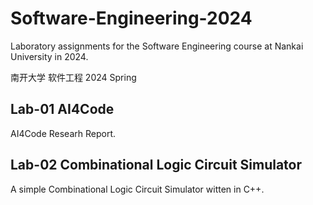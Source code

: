 # Software-Engineering-2024

Laboratory assignments for the Software Engineering course at Nankai University in 2024.

南开大学 软件工程 2024 Spring

## Lab-01 AI4Code

AI4Code Researh Report.

## Lab-02 Combinational Logic Circuit Simulator

A simple Combinational Logic Circuit Simulator witten in C++.
